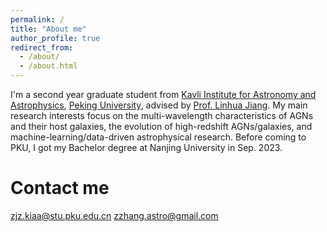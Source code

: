 ```yaml
---
permalink: /
title: "About me"
author_profile: true
redirect_from: 
  - /about/
  - /about.html
---
```


I'm a second year graduate student from [Kavli Institute for Astronomy and Astrophysics](https://kiaa.pku.edu.cn/), [Peking University](https://www.pku.edu.cn/), advised by [Prof. Linhua Jiang](http://kavli.pku.edu.cn/~jiang/). My main research interests focus on the multi-wavelength characteristics of AGNs and their host galaxies, the evolution of high-redshift AGNs/galaxies, and machine-learning/data-driven astrophysical research. Before coming to PKU, I got my Bachelor degree at Nanjing University in Sep. 2023.


Contact me
======
zjz.kiaa@stu.pku.edu.cn
zzhang.astro@gmail.com

